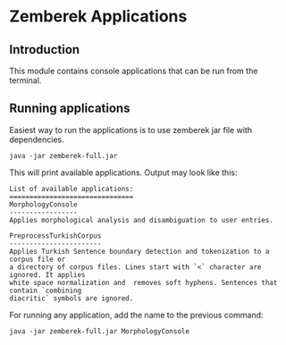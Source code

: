Zemberek Applications
============

## Introduction

This module contains console applications that can be run from the terminal. 

## Running applications

Easiest way to run the applications is to use zemberek jar file with dependencies.

    java -jar zemberek-full.jar
    
This will print available applications. Output may look like this:     

    List of available applications:
    ===============================
    MorphologyConsole
    -----------------
    Applies morphological analysis and disambiguation to user entries.
    
    PreprocessTurkishCorpus
    -----------------------
    Applies Turkish Sentence boundary detection and tokenization to a corpus file or
    a directory of corpus files. Lines start with `<` character are ignored. It applies
    white space normalization and  removes soft hyphens. Sentences that contain `combining
    diacritic` symbols are ignored.

For running any application, add the name to the previous command:

    java -jar zemberek-full.jar MorphologyConsole

